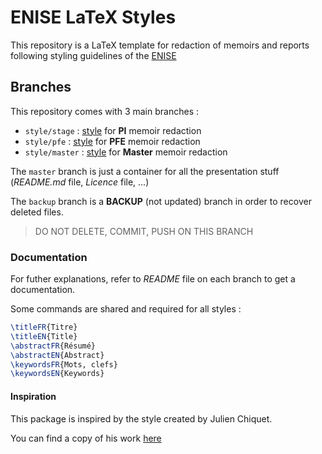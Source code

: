 # **ENISE** LaTeX Styles
This repository is a LaTeX template for redaction of memoirs and reports following
styling guidelines of the [ENISE](www.enise.fr)

## Branches
This repository comes with 3 main branches :
- `style/stage` : [style](https://github.com/AmauryG13/latex-template-enise/tree/style/stage) for __PI__ memoir redaction
- `style/pfe` : [style](https://github.com/AmauryG13/latex-template-enise/tree/style/pfe) for __PFE__ memoir redaction
- `style/master` : [style](https://github.com/AmauryG13/latex-template-enise/tree/style/master) for __Master__ memoir redaction

The `master` branch is just a container for all the presentation stuff (_README.md_ file, _Licence_ file, ...)

The `backup` branch is a __BACKUP__ (not updated) branch in order to recover deleted files.
> DO NOT DELETE, COMMIT, PUSH ON THIS BRANCH

### Documentation
For futher explanations, refer to _README_ file on each branch to get a documentation.

Some commands are shared and required for all styles :
``` Latex
\titleFR{Titre}
\titleEN{Title}
\abstractFR{Résumé}
\abstractEN{Abstract}
\keywordsFR{Mots, clefs}
\keywordsEN{Keywords}
```

#### Inspiration
This package is inspired by the style created by Julien Chiquet.

You can find a copy of his work [here](https://github.com/remyleone/latex/tree/master/thesis)
